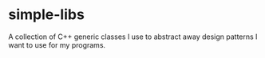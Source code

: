# simple-libs
A collection of C++ generic classes I use to abstract away design patterns I want to use for my programs.
